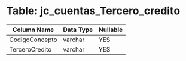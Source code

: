 # Table: jc_cuentas_Tercero_credito

| Column Name | Data Type | Nullable |
|-------------|-----------|----------|
| CodigoConcepto | varchar | YES |
| TerceroCredito | varchar | YES |
